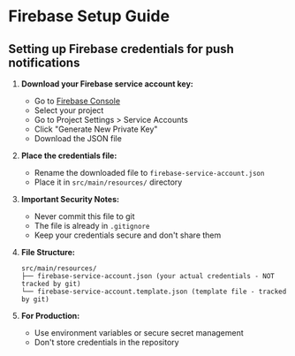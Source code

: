 # Firebase Setup Guide

## Setting up Firebase credentials for push notifications

1. **Download your Firebase service account key:**
   - Go to [Firebase Console](https://console.firebase.google.com/)
   - Select your project
   - Go to Project Settings > Service Accounts
   - Click "Generate New Private Key"
   - Download the JSON file

2. **Place the credentials file:**
   - Rename the downloaded file to `firebase-service-account.json`
   - Place it in `src/main/resources/` directory

3. **Important Security Notes:**
   - Never commit this file to git
   - The file is already in `.gitignore`
   - Keep your credentials secure and don't share them

4. **File Structure:**
   ```
   src/main/resources/
   ├── firebase-service-account.json (your actual credentials - NOT tracked by git)
   └── firebase-service-account.template.json (template file - tracked by git)
   ```

5. **For Production:**
   - Use environment variables or secure secret management
   - Don't store credentials in the repository
